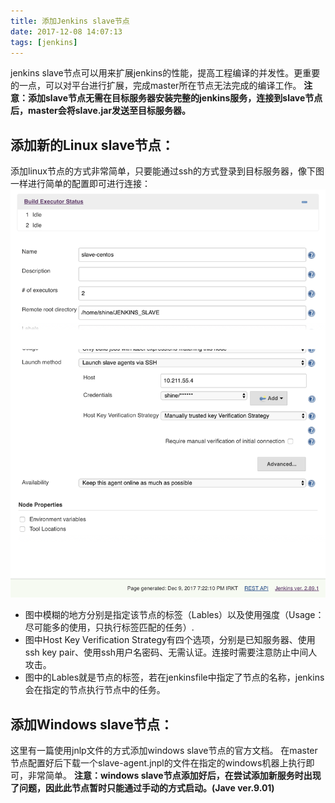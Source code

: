 ```yaml
---
title: 添加Jenkins slave节点
date: 2017-12-08 14:07:13
tags: [jenkins]
---
```

jenkins slave节点可以用来扩展jenkins的性能，提高工程编译的并发性。更重要的一点，可以对平台进行扩展，完成master所在节点无法完成的编译工作。
**注意：添加slave节点无需在目标服务器安装完整的jenkins服务，连接到slave节点后，master会将slave.jar发送至目标服务器。**
## 添加新的Linux slave节点：
添加linux节点的方式非常简单，只要能通过ssh的方式登录到目标服务器，像下图一样进行简单的配置即可进行连接：
![添加linux slave节点](jenkins-master-slave/linux_slave_node_config.png)
* 图中模糊的地方分别是指定该节点的标签（Lables）以及使用强度（Usage：尽可能多的使用，只执行标签匹配的任务）.
* 图中Host Key Verification Strategy有四个选项，分别是已知服务器、使用ssh key pair、使用ssh用户名密码、无需认证。连接时需要注意防止中间人攻击。
* 图中的Lables就是节点的标签，若在jenkinsfile中指定了节点的名称，jenkins会在指定的节点执行节点中的任务。
## 添加Windows slave节点：
这里有一篇使用jnlp文件的方式添加windows slave节点的官方文档。 在master节点配置好后下载一个slave-agent.jnpl的文件在指定的windows机器上执行即可，非常简单。
**注意：windows slave节点添加好后，在尝试添加新服务时出现了问题，因此此节点暂时只能通过手动的方式启动。(Jave ver.9.01)**